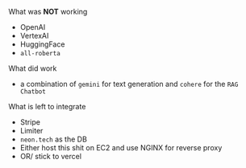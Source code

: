 What was **NOT** working
- OpenAI
- VertexAI 
- HuggingFace 
- `all-roberta`


What did work
- a combination of `gemini` for text generation and `cohere` for the `RAG Chatbot`

What is left to integrate
- Stripe
- Limiter
- `neon.tech` as the DB
- Either host this shit on EC2 and use NGINX for reverse proxy
- OR/ stick to vercel